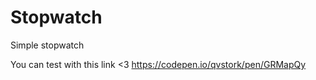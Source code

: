 # Stopwatch
Simple stopwatch

You can test with this link <3
https://codepen.io/qvstork/pen/GRMapQy
